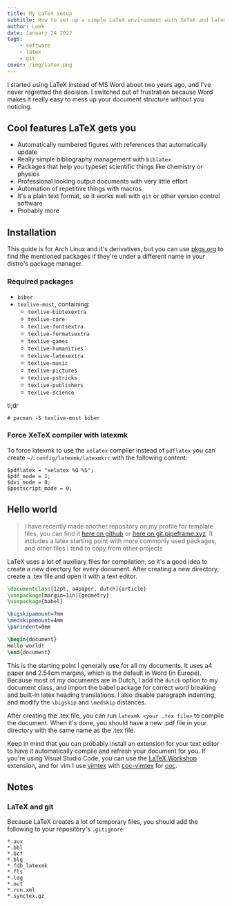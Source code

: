 ```yaml
---
title: My LaTeX setup
subtitle: How to set up a simple LaTeX environment with XeTeX and latexmk
author: Loek
date: January 24 2022
tags:
    - software
    - latex
    - git
cover: /img/latex.png
---
```


I started using LaTeX instead of MS Word about two years ago, and I've never
regretted the decision. I switched out of frustration because Word makes it
really easy to mess up your document structure without you noticing.

## Cool features LaTeX gets you

- Automatically numbered figures with references that automatically update
- Really simple bibliography management with `biblatex`
- Packages that help you typeset scientific things like chemistry or physics
- Professional looking output documents with very little effort
- Automation of repetitive things with macros
- It's a plain text format, so it works well with `git` or other version
	control software
- Probably more

## Installation

This guide is for Arch Linux and it's derivatives, but you can use
[pkgs.org](https://pkgs.org) to find the mentioned packages if they're under a
different name in your distro's package manager.

### Required packages

- `biber`
- `texlive-most`, containing:
	- `texlive-bibtexextra`
	- `texlive-core `
	- `texlive-fontsextra `
	- `texlive-formatsextra`
	- `texlive-games`
	- `texlive-humanities`
	- `texlive-latexextra`
	- `texlive-music`
	- `texlive-pictures`
	- `texlive-pstricks`
	- `texlive-publishers`
	- `texlive-science`

tl;dr

```
# pacman -S texlive-most biber
```

### Force XeTeX compiler with latexmk

To force latexmk to use the `xelatex` compiler instead of `pdflatex` you can
create `~/.config/latexmk/latexmkrc` with the following content:

```
$pdflatex = "xelatex %O %S";
$pdf_mode = 1;
$dvi_mode = 0;
$postscript_mode = 0;
```


## Hello world

> I have recently made another repository on my profile for template files, you
> can find it [here on github](https://github.com/lonkaars/templates) or [here
> on git.pipeframe.xyz](https://git.pipeframe.xyz/lonkaars/templates). It
> includes a latex starting point with more commonly used packages, and other
> files I tend to copy from other projects

LaTeX uses a lot of auxiliary files for compilation, so it's a good idea to
create a new directory for every document. After creating a new directory,
create a .tex file and open it with a text editor.

```tex
\documentclass[12pt, a4paper, dutch]{article}
\usepackage[margin=1in]{geometry}
\usepackage{babel}

\bigskipamount=7mm
\medskipamount=4mm
\parindent=0mm

\begin{document}
Hello world!
\end{document}
```

This is the starting point I generally use for all my documents. It uses a4
paper and 2.54cm margins, which is the default in Word (in Europe). Because
most of my documents are in Dutch, I add the `dutch` option to my document
class, and import the babel package for correct word breaking and built-in
latex heading translations. I also disable paragraph indenting, and modify the
`\bigskip` and `\medskip` distances.

After creating the .tex file, you can run `latexmk <your .tex file>` to compile
the document. When it's done, you should have a new .pdf file in your directory
with the same name as the .tex file.

Keep in mind that you can probably install an extension for your text editor to
have it automatically compile and refresh your document for you. If you're
using Visual Studio Code, you can use the [LaTeX
Workshop](https://marketplace.visualstudio.com/items?itemName=James-Yu.latex-workshop)
extension, and for vim I use [vimtex](https://github.com/lervag/vimtex) with
[coc-vimtex](https://github.com/neoclide/coc-vimtex) for
[coc](https://github.com/neoclide/coc.nvim).

## Notes

### LaTeX and git

Because LaTeX creates a lot of temporary files, you should add the following to
your repository's `.gitignore`:

```gitignore
*.aux
*.bbl
*.bcf
*.blg
*.fdb_latexmk
*.fls
*.log
*.out
*.run.xml
*.synctex.gz
```

